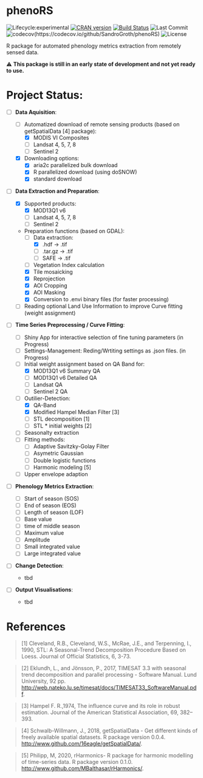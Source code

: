 # phenoRS

![Lifecycle:experimental](https://img.shields.io/badge/lifecycle-experimental-orange.svg) 
[![CRAN version](https://www.r-pkg.org/badges/version/phenoRS)](https://CRAN.R-project.org/package=phenoRS)
[![Build Status](https://travis-ci.org/SandroGroth/phenoRS.svg?branch=master)](https://travis-ci.org//SandroGroth/phenoRS)
![Last Commit](https://img.shields.io/github/last-commit/SandroGroth/phenoRS/develop)
![codecov]("https://codecov.io/github/SandroGroth/phenoRS/branch/master/graph/badge.svg")(https://codecov.io/github/SandroGroth/phenoRS)
![License](https://img.shields.io/github/license/SandroGroth/phenoRS)


R package for automated phenology metrics extraction from remotely sensed data.

:warning: **This package is still in an early state of development and not yet ready to use.**


# Project Status:

- [ ] **Data Aquisition**:
    - [ ] Automatized download of remote sensing products (based on getSpatialData [4] package):
        - [x] MODIS VI Composites 
        - [ ] Landsat 4, 5, 7, 8
        - [ ] Sentinel 2
    - [x] Downloading options:
        - [x] aria2c parallelized bulk download
        - [x] R parallelized download (using doSNOW)
        - [x] standard download
        
- [ ] **Data Extraction and Preparation**:
    - [x] Supported products:
        - [x] MOD13Q1 v6
        - [ ] Landsat 4, 5, 7, 8
        - [ ] Sentinel 2
    - Preparation functions (based on GDAL):
        - [ ] Data extraction:
            - [x] .hdf -> .tif
            - [ ] .tar.gz -> .tif
            - [ ] SAFE -> .tif
        - [ ] Vegetation Index calculation
        - [x] Tile mosaicking
        - [x] Reprojection
        - [x] AOI Cropping
        - [x] AOI Masking
        - [x] Conversion to .envi binary files (for faster processing)
    - [ ] Reading optional Land Use Information to improve Curve fitting (weight assignment)
    
- [ ] **Time Series Preprocessing / Curve Fitting**:
    - [ ] Shiny App for interactive selection of fine tuning parameters (in Progress)
    - [ ] Settings-Management: Reding/Wrtiting settings as .json files. (in Progress)
    - [ ] Initial weight assignment based on QA Band for:
        - [x] MOD13Q1 v6 Summary QA
        - [ ] MOD13Q1 v6 Detailed QA
        - [ ] Landsat QA
        - [ ] Sentinel 2 QA
    - [ ] Outilier-Detection:
        - [x] QA-Band
        - [x] Modified Hampel Median Filter [3]
        - [ ] STL decomposition [1]
        - [ ] STL * initial weights [2] 
    - [ ] Seasonalty extraction
    - [ ] Fitting methods:
        - [ ] Adaptive Savitzky-Golay Filter
        - [ ] Asymetric Gaussian
        - [ ] Double logistic functions
        - [ ] Harmonic modeling [5]
    - [ ] Upper envelope adaption
    
- [ ] **Phenology Metrics Extraction**:
    - [ ] Start of season (SOS)
    - [ ] End of season (EOS)
    - [ ] Length of season (LOF)
    - [ ] Base value
    - [ ] time of middle season
    - [ ] Maximum value
    - [ ] Amplitude
    - [ ] Small integrated value
    - [ ] Large integrated value
    
- [ ] **Change Detection**:
    - tbd
    
- [ ] **Output Visualisations**:
    - tbd

# References

> \[1\] Cleveland, R.B., Cleveland, W.S., McRae, J.E., and Terpenning, I., 1990, STL: A Seasonal-Trend Decomposition Procedure Based on Loess. Journal of Official Statistics, 6, 3-73.

> \[2\] Eklundh, L., and Jönsson, P., 2017, TIMESAT 3.3 with seasonal trend decomposition and parallel processing - Software Manual. Lund University, 92 pp. <http://web.nateko.lu.se/timesat/docs/TIMESAT33_SoftwareManual.pdf>.

> \[3\] Hampel F. R.,1974, The influence curve and its role in robust estimation.
Journal of the American Statistical Association, 69, 382–393.

> \[4\] Schwalb-Willmann, J., 2018, getSpatialData - Get different kinds of freely available
spatial datasets. R package version 0.0.4. <http://www.github.com/16eagle/getSpatialData/>.

> \[5\] Philipp, M, 2020, rHarmonics- R package for harmonic modelling of time-series data.
R package version 0.1.0. <http://www.github.com/MBalthasar/rHarmonics/>.
